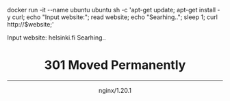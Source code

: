 docker run -it --name ubuntu ubuntu sh -c 'apt-get update; apt-get install -y curl; echo "Input website:"; read website; echo "Searhing.."; sleep 1; curl http://$website;'

Input website:
helsinki.fi
Searhing..
<html>
<head><title>301 Moved Permanently</title></head>
<body>
<center><h1>301 Moved Permanently</h1></center>
<hr><center>nginx/1.20.1</center>
</body>
</html>